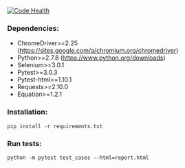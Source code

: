 [![Code Health](https://landscape.io/github/n1nj4z33/exness/master/landscape.svg?style=flat)](https://landscape.io/github/n1nj4z33/exness/master)


### Dependencies:
+ ChromeDriver>=2.25 (https://sites.google.com/a/chromium.org/chromedriver)
+ Python>=2.7.8 (https://www.python.org/downloads)
+ Selenium>=3.0.1
+ Pytest>=3.0.3
+ Pytest-html>=1.10.1
+ Requests>=2.10.0
+ Equation>=1.2.1

### Installation:
```
pip install -r requirements.txt
```
### Run tests:
```
python -m pytest test_cases --html=report.html
```

